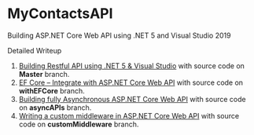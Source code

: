 # MyContactsAPI
Building ASP.NET Core Web API using .NET 5 and Visual Studio 2019

Detailed Writeup

1. [Building Restful API using .NET 5 & Visual Studio](https://mithunvp.com/create-aspnet-mvc-6-web-api-visual-studio-2017/) with source code on **Master** branch.
2. [EF Core – Integrate with ASP.NET Core Web API](https://mithunvp.com/aspnet-core-web-api-entity-framework-core/) with source code on **withEFCore** branch.
3. [Building fully Asynchronous ASP.NET Core Web API](https://mithunvp.com/fully-asynchronous-aspnet-core-2-web-api/) with source code on **asyncAPIs** branch.
4. [Writing a custom middleware in ASP.NET Core Web API](https://mithunvp.com/write-custom-asp-net-core-middleware-web-api/) with source code on **customMiddleware** branch.
